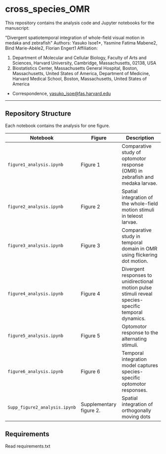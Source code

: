 # cross_species_OMR
This repository contains the analysis code and Jupyter notebooks for the manuscript:

"Divergent spatiotemporal integration of whole-field visual motion in medaka and zebrafish"
Authors: Yasuko Isoe1*, Yasmine Fatima Mabene2, Bind Marie-Abèle2, Florian Engert1 
Affiliation:
1. Department of Molecular and Cellular Biology, Faculty of Arts and Sciences, Harvard University, Cambridge, Massachusetts, 02138, USA
2. Biostatistics Center, Massachusetts General Hospital, Boston, Massachusetts, United States of America, Department of Medicine, Harvard Medical School, Boston, Massachusetts, United States of America
* Correspondence, yasuko_isoe@fas.harvard.edu

---

## Repository Structure
Each notebook contains the analysis for one figure.  

| Notebook | Figure | Description |
|----------|--------|-------------|
| `figure1_analysis.ipynb` | Figure 1 | Comparative study of optomotor response (OMR) in zebrafish and medaka larvae. |
| `figure2_analysis.ipynb` | Figure 2 | Spatial integration of the whole-field motion stimuli in teleost larvae. |
| `figure3_analysis.ipynb` | Figure 3 | Comparative study in temporal domain in OMR using flickering dot motion. |
| `figure4_analysis.ipynb` | Figure 4 | Divergent responses to unidirectional motion pulse stimuli reveal species-specific temporal dynamics. |
| `figure5_analysis.ipynb` | Figure 5 | Optomotor response to the alternating stimuli. |
| `figure6_analysis.ipynb` | Figure 6 | Temporal integration model captures species-specific optomotor responses. |
| `Supp_figure2_analysis.ipynb` | Supplementary figure 2. |  Spatial integration of orthogonally moving dots |

## Requirements
Read requirements.txt
